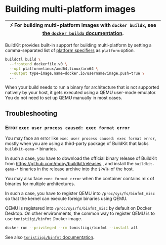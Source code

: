 # Building multi-platform images

| :zap: For building multi-platform images with `docker buildx`, see [the `docker buildx` documentation](https://github.com/docker/buildx#building-multi-platform-images). |
|--------------------------------------------------------------------------|



BuildKit provides built-in support for building multi-platform by setting a comma-separated list of
[platform specifiers](https://github.com/containerd/containerd/blob/v1.5.7/platforms/platforms.go#L63) as `platform` option.

```bash
buildctl build \
  --frontend dockerfile.v0 \
  --opt platform=linux/amd64,linux/arm64 \
  --output type=image,name=docker.io/username/image,push=true \
  ...
```

When your build needs to run a binary for architecture that is not supported natively by your host, it gets executed using a QEMU user-mode emulator.
You do not need to set up QEMU manually in most cases.

## Troubleshooting

### Error `exec user process caused: exec format error`

You may face an error like `exec user process caused: exec format error`, mostly when you are using a third-party package of BuildKit that lacks
`buildkit-qemu-*` binaries.

In such a case, you have to download the official binary release of BuildKit from https://github.com/moby/buildkit/releases , and install
the `buildkit-qemu-*` binaries in the release archive into the `$PATH` of the host.

You may also face `exec format error` when the container contains mix of binaries for multiple architectures.

In such a case, you have to register QEMU into `/proc/sys/fs/binfmt_misc` so that the kernel can execute foreign binaries using QEMU.

QEMU is registered into `/proc/sys/fs/binfmt_misc` by default on Docker Desktop.
On other environments, the common way to register QEMU is to use `tonistiigi/binfmt` Docker image.

```bash
docker run --privileged --rm tonistiigi/binfmt --install all
```

See also [`tonistiigi/binfmt` documentation](https://github.com/tonistiigi/binfmt/).
